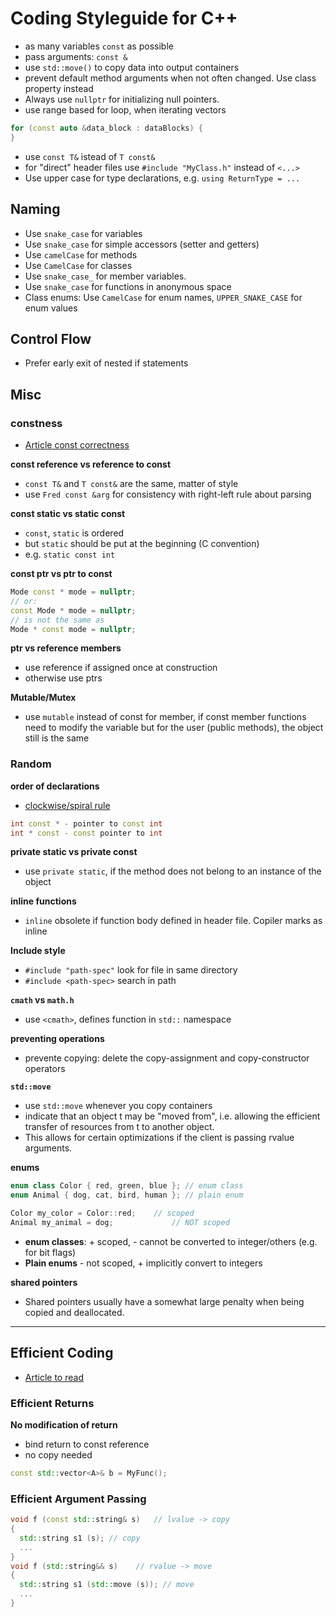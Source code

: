 # Coding Styleguide for C++

- as many variables `const` as possible
- pass arguments: `const &`
- use `std::move()` to copy data into output containers
- prevent default method arguments when not often changed. Use class property instead
- Always use `nullptr` for initializing null pointers.
- use range based for loop, when iterating vectors
```cpp
for (const auto &data_block : dataBlocks) {
}
```
- use `const T&` istead of `T const&`
- for "direct" header files use `#include "MyClass.h"` instead of `<...>`
- Use upper case for type declarations, e.g. `using ReturnType = ...`

## Naming
- Use `snake_case` for variables
- Use `snake_case` for simple accessors (setter and getters)
- Use `camelCase` for methods
- Use `CamelCase` for classes
- Use `snake_case_` for member variables.
- Use `snake_case` for functions in anonymous space
- Class enums: Use `CamelCase` for enum names, `UPPER_SNAKE_CASE` for enum values

## Control Flow
- Prefer early exit of nested if statements

## Misc

### constness

- [Article const correctness](https://yosefk.com/c++fqa/const.html)

**const reference vs reference to const**

- `const T&` and `T const&` are the same, matter of style
- use `Fred const &arg` for consistency with right-left rule about parsing

**const static vs static const**
- `const`, `static` is ordered
- but `static` should be put at the beginning (C convention)
- e.g. `static const int`

**const ptr vs ptr to const**
```cpp
Mode const * mode = nullptr;
// or:
const Mode * mode = nullptr;
// is not the same as
Mode * const mode = nullptr;
```

**ptr vs reference members**
- use reference if assigned once at construction
- otherwise use ptrs

**Mutable/Mutex**
- use `mutable` instead of const for member, if const member functions need to modify the variable but for the user (public methods), the object still is the same

### Random

**order of declarations**
- [clockwise/spiral rule](http://c-faq.com/decl/spiral.anderson.html)
```cpp
int const * - pointer to const int
int * const - const pointer to int
```

**private static vs private const**
- use `private static`, if the method does not belong to an instance of the object


**inline functions**
- `inline` obsolete if function body defined in header file. Copiler marks as inline

**Include style**
- `#include "path-spec"` look for file in same directory
- `#include <path-spec>` search in path

**`cmath` vs `math.h`**
- use `<cmath>`, defines function in `std::` namespace

**preventing operations**
- prevente copying: delete the copy-assignment and copy-constructor operators

**`std::move`**
- use `std::move` whenever you copy containers
- indicate that an object t may be "moved from", i.e. allowing the efficient transfer of resources from t to another object.
- This allows for certain optimizations if the client is passing rvalue arguments.

**enums**
```cpp
enum class Color { red, green, blue }; // enum class
enum Animal { dog, cat, bird, human }; // plain enum

Color my_color = Color::red;	// scoped
Animal my_animal = dog;				// NOT scoped
```
- **enum classes**: + scoped, - cannot be converted to integer/others (e.g. for bit flags)
- **Plain enums** - not scoped, + implicitly convert to integers

**shared pointers**

- Shared pointers usually have a somewhat large penalty when being copied and deallocated.

-----------

## Efficient Coding

- [Article to read](https://www.geeksforgeeks.org/writing-cc-code-efficiently-in-competitive-programming/)

### Efficient Returns

**No modification of return**
- bind return to const reference
- no copy needed
```cpp
const std::vector<A>& b = MyFunc();
```

### Efficient Argument Passing


```cpp
void f (const std::string& s)	// lvalue -> copy
{
  std::string s1 (s); // copy
  ...
}
void f (std::string&& s)	// rvalue -> move
{
  std::string s1 (std::move (s)); // move
  ...
}
```